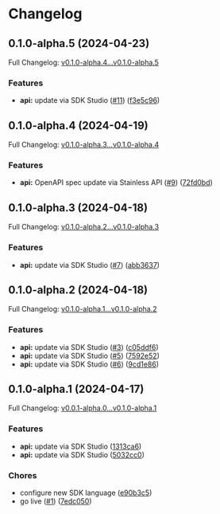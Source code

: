 # Changelog

## 0.1.0-alpha.5 (2024-04-23)

Full Changelog: [v0.1.0-alpha.4...v0.1.0-alpha.5](https://github.com/riza-io/riza-api-go/compare/v0.1.0-alpha.4...v0.1.0-alpha.5)

### Features

* **api:** update via SDK Studio ([#11](https://github.com/riza-io/riza-api-go/issues/11)) ([f3e5c96](https://github.com/riza-io/riza-api-go/commit/f3e5c961a994cfce9f07f1b18945227becd649ca))

## 0.1.0-alpha.4 (2024-04-19)

Full Changelog: [v0.1.0-alpha.3...v0.1.0-alpha.4](https://github.com/riza-io/riza-api-go/compare/v0.1.0-alpha.3...v0.1.0-alpha.4)

### Features

* **api:** OpenAPI spec update via Stainless API ([#9](https://github.com/riza-io/riza-api-go/issues/9)) ([72fd0bd](https://github.com/riza-io/riza-api-go/commit/72fd0bd5e1307aeef016a7d0492586bc02062a5c))

## 0.1.0-alpha.3 (2024-04-18)

Full Changelog: [v0.1.0-alpha.2...v0.1.0-alpha.3](https://github.com/riza-io/riza-api-go/compare/v0.1.0-alpha.2...v0.1.0-alpha.3)

### Features

* **api:** update via SDK Studio ([#7](https://github.com/riza-io/riza-api-go/issues/7)) ([abb3637](https://github.com/riza-io/riza-api-go/commit/abb3637374d13cab4eb29fe21d748ef9f8b4a641))

## 0.1.0-alpha.2 (2024-04-18)

Full Changelog: [v0.1.0-alpha.1...v0.1.0-alpha.2](https://github.com/riza-io/riza-api-go/compare/v0.1.0-alpha.1...v0.1.0-alpha.2)

### Features

* **api:** update via SDK Studio ([#3](https://github.com/riza-io/riza-api-go/issues/3)) ([c05ddf6](https://github.com/riza-io/riza-api-go/commit/c05ddf6d8d797ac9c497869b01bf4e18f516c238))
* **api:** update via SDK Studio ([#5](https://github.com/riza-io/riza-api-go/issues/5)) ([7592e52](https://github.com/riza-io/riza-api-go/commit/7592e52ba20def022458699f0fb7791ce436bb4e))
* **api:** update via SDK Studio ([#6](https://github.com/riza-io/riza-api-go/issues/6)) ([9cd1e86](https://github.com/riza-io/riza-api-go/commit/9cd1e86d40bd6651ca6c383598445ad50543e80f))

## 0.1.0-alpha.1 (2024-04-17)

Full Changelog: [v0.0.1-alpha.0...v0.1.0-alpha.1](https://github.com/riza-io/riza-api-go/compare/v0.0.1-alpha.0...v0.1.0-alpha.1)

### Features

* **api:** update via SDK Studio ([1313ca6](https://github.com/riza-io/riza-api-go/commit/1313ca673b6668a3e9b5f65785251145d4e6b0dc))
* **api:** update via SDK Studio ([5032cc0](https://github.com/riza-io/riza-api-go/commit/5032cc03df948438e0ed8201cd5b11d2ce7e7940))


### Chores

* configure new SDK language ([e90b3c5](https://github.com/riza-io/riza-api-go/commit/e90b3c5c9e49ec8df1385de14781fee1f0e0f061))
* go live ([#1](https://github.com/riza-io/riza-api-go/issues/1)) ([7edc050](https://github.com/riza-io/riza-api-go/commit/7edc0507a223e98e8fa0be39a21d4453a53e3e44))

